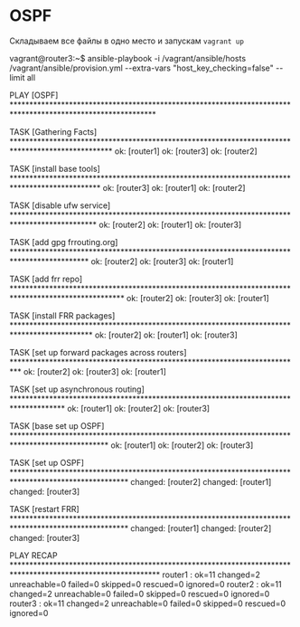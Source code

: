 # OSPF
Складываем все файлы в одно место и запускам `vagrant up`

vagrant@router3:~$ ansible-playbook -i /vagrant/ansible/hosts /vagrant/ansible/provision.yml --extra-vars "host_key_checking=false" --limit all

PLAY [OSPF] ************************************************************************************************************

TASK [Gathering Facts] *************************************************************************************************
ok: [router1]
ok: [router3]
ok: [router2]

TASK [install base tools] **********************************************************************************************
ok: [router3]
ok: [router1]
ok: [router2]

TASK [disable ufw service] *********************************************************************************************
ok: [router2]
ok: [router1]
ok: [router3]

TASK [add gpg frrouting.org] *******************************************************************************************
ok: [router2]
ok: [router3]
ok: [router1]

TASK [add frr repo] ****************************************************************************************************
ok: [router2]
ok: [router3]
ok: [router1]

TASK [install FRR packages] ********************************************************************************************
ok: [router2]
ok: [router1]
ok: [router3]

TASK [set up forward packages across routers] **************************************************************************
ok: [router2]
ok: [router3]
ok: [router1]

TASK [set up asynchronous routing] *************************************************************************************
ok: [router1]
ok: [router2]
ok: [router3]

TASK [base set up OSPF] ************************************************************************************************
ok: [router1]
ok: [router2]
ok: [router3]

TASK [set up OSPF] *****************************************************************************************************
changed: [router2]
changed: [router1]
changed: [router3]

TASK [restart FRR] *****************************************************************************************************
changed: [router1]
changed: [router2]
changed: [router3]

PLAY RECAP *************************************************************************************************************
router1                    : ok=11   changed=2    unreachable=0    failed=0    skipped=0    rescued=0    ignored=0
router2                    : ok=11   changed=2    unreachable=0    failed=0    skipped=0    rescued=0    ignored=0
router3                    : ok=11   changed=2    unreachable=0    failed=0    skipped=0    rescued=0    ignored=0
